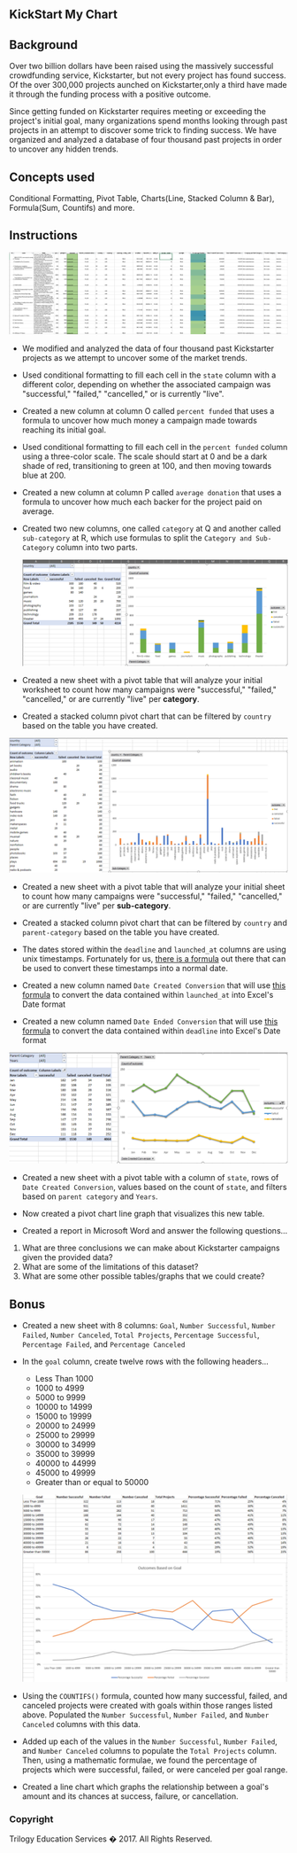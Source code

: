 ## KickStart My Chart

## Background

Over two billion dollars have been raised using the massively successful crowdfunding service, Kickstarter, but not every project has found success. Of the over 300,000 projects aunched on Kickstarter,only a third have made it through the funding process with a positive outcome.

Since getting funded on Kickstarter requires meeting or exceeding the project's initial goal, many organizations spend months looking through past projects in an attempt to discover some trick to finding success. We have organized and analyzed a database of four thousand past projects in order to uncover any hidden trends.

## Concepts used

Conditional Formatting, Pivot Table, Charts(Line, Stacked Column & Bar), Formula(Sum, Countifs) and more.

## Instructions

![Kickstarter Table](Images/FullTable.PNG)

* We modified and analyzed the data of four thousand past Kickstarter projects as we attempt to uncover some of the market trends.

* Used conditional formatting to fill each cell in the `state` column with a different color, depending on whether the associated campaign was "successful," "failed," "cancelled," or is currently "live".

* Created a new column at column O called `percent funded` that uses a formula to uncover how much money a campaign made towards reaching its initial goal.

* Used conditional formatting to fill each cell in the `percent funded` column using a three-color scale. The scale should start at 0 and be a dark shade of red, transitioning to green at 100, and then moving towards blue at 200.

* Created a new column at column P called `average donation` that uses a formula to uncover how much each backer for the project paid on average.

* Created two new columns, one called `category` at Q and another called `sub-category` at R, which use formulas to split the `Category and Sub-Category` column into two parts.

  ![Category Stats](Images/CategoryStats.PNG)

* Created a new sheet with a pivot table that will analyze your initial worksheet to count how many campaigns were "successful," "failed," "cancelled," or are currently "live" per **category**.

* Created a stacked column pivot chart that can be filtered by `country` based on the table you have created.

![Subcategory Stats](Images/SubcategoryStats.PNG)

* Created a new sheet with a pivot table that will analyze your initial sheet to count how many campaigns were "successful," "failed," "cancelled," or are currently "live" per **sub-category**.

* Created a stacked column pivot chart that can be filtered by `country` and `parent-category` based on the table you have created.

* The dates stored within the `deadline` and `launched_at` columns are using unix timestamps. Fortunately for us, [there is a formula](http://spreadsheetpage.com/index.php/tip/converting_unix_timestamps/) out there that can be used to convert these timestamps into a normal date.

* Created a new column named `Date Created Conversion` that will use [this formula](http://spreadsheetpage.com/index.php/tip/converting_unix_timestamps/) to convert the data contained within `launched_at` into Excel's Date format

* Created a new column named `Date Ended Conversion` that will use [this formula](http://spreadsheetpage.com/index.php/tip/converting_unix_timestamps/) to convert the data contained within `deadline` into Excel's Date format

![Outcomes Based on Launch Date](Images/LaunchDateOutcomes.PNG)

* Created a new sheet with a pivot table with a column of `state`, rows of `Date Created Conversion`, values based on the count of `state`, and filters based on `parent category` and `Years`.

* Now created a pivot chart line graph that visualizes this new table.

* Created a report in Microsoft Word and answer the following questions...

1. What are three conclusions we can make about Kickstarter campaigns given the provided data?
2. What are some of the limitations of this dataset?
3. What are some other possible tables/graphs that we could create?

## Bonus

* Created a new sheet with 8 columns: `Goal`, `Number Successful`, `Number Failed`, `Number Canceled`, `Total Projects`, `Percentage Successful`, `Percentage Failed`, and `Percentage Canceled`

* In the `goal` column, create twelve rows with the following headers...

  * Less Than 1000
  * 1000 to 4999
  * 5000 to 9999
  * 10000 to 14999
  * 15000 to 19999
  * 20000 to 24999
  * 25000 to 29999
  * 30000 to 34999
  * 35000 to 39999
  * 40000 to 44999
  * 45000 to 49999
  * Greater than or equal to 50000

  ![Goal Outcomes](Images/GoalOutcomes.PNG)

* Using the `COUNTIFS()` formula, counted how many successful, failed, and canceled projects were created with goals within those ranges listed above. Populated the `Number Successful`, `Number Failed`, and `Number Canceled` columns with this data.

* Added up each of the values in the `Number Successful`, `Number Failed`, and `Number Canceled` columns to populate the `Total Projects` column. Then, using a mathematic formulae, we found the percentage of projects which were successful, failed, or were canceled per goal range.

* Created a line chart which graphs the relationship between a goal's amount and its chances at success, failure, or cancellation.

### Copyright

Trilogy Education Services � 2017. All Rights Reserved.
